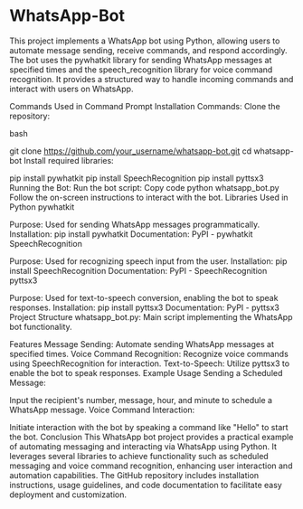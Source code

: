 # WhatsApp-Bot
This project implements a WhatsApp bot using Python, allowing users to automate message sending, receive commands, and respond accordingly. The bot uses the pywhatkit library for sending WhatsApp messages at specified times and the speech_recognition library for voice command recognition. It provides a structured way to handle incoming commands and interact with users on WhatsApp.

Commands Used in Command Prompt
Installation Commands:
Clone the repository:

bash

git clone https://github.com/your_username/whatsapp-bot.git
cd whatsapp-bot
Install required libraries:


pip install pywhatkit
pip install SpeechRecognition
pip install pyttsx3
Running the Bot:
Run the bot script:
Copy code
python whatsapp_bot.py
Follow the on-screen instructions to interact with the bot.
Libraries Used in Python
pywhatkit

Purpose: Used for sending WhatsApp messages programmatically.
Installation: pip install pywhatkit
Documentation: PyPI - pywhatkit
SpeechRecognition

Purpose: Used for recognizing speech input from the user.
Installation: pip install SpeechRecognition
Documentation: PyPI - SpeechRecognition
pyttsx3

Purpose: Used for text-to-speech conversion, enabling the bot to speak responses.
Installation: pip install pyttsx3
Documentation: PyPI - pyttsx3
Project Structure
whatsapp_bot.py: Main script implementing the WhatsApp bot functionality.

Features
Message Sending: Automate sending WhatsApp messages at specified times.
Voice Command Recognition: Recognize voice commands using SpeechRecognition for interaction.
Text-to-Speech: Utilize pyttsx3 to enable the bot to speak responses.
Example Usage
Sending a Scheduled Message:

Input the recipient's number, message, hour, and minute to schedule a WhatsApp message.
Voice Command Interaction:

Initiate interaction with the bot by speaking a command like "Hello" to start the bot.
Conclusion
This WhatsApp bot project provides a practical example of automating messaging and interacting via WhatsApp using Python. It leverages several libraries to achieve functionality such as scheduled messaging and voice command recognition, enhancing user interaction and automation capabilities. The GitHub repository includes installation instructions, usage guidelines, and code documentation to facilitate easy deployment and customization.
